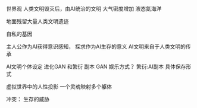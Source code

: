 世界观
人类文明毁灭后，由AI统治的文明
大气密度增加
液态氮海洋

 地面残留大量人类文明遗迹

 自私的基因
 
 主人公作为AI获得意识感知，
 探求作为AI生存的意义
 AI文明来自于人类文明的传承


AI文明个体设定
进化GAN
和繁衍
副本
GAN
娱乐方式？
繁衍:AI副本
具体保存形式

虚拟世界中的人性投影
一个灵魂映射多个躯体

冲突：
生存的威胁
